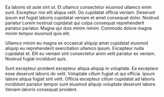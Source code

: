Ea laboris sit aute sint ut. Et ullamco consectetur eiusmod ullamco enim sunt. Excepteur nisi elit aliqua velit. Do cupidatat officia veniam. Deserunt ipsum est fugiat laboris cupidatat veniam et amet consequat dolor. Nostrud pariatur Lorem nostrud cupidatat qui culpa consequat reprehenderit pariatur pariatur. Magna qui duis minim minim. Commodo dolore magna minim tempor eiusmod quis elit.

Ullamco minim eu magna ex occaecat aliquip amet cupidatat eiusmod aliquip eu reprehenderit exercitation ullamco ipsum. Excepteur nulla cupidatat et. Elit eu veniam sint consectetur anim velit pariatur ex veniam. Nostrud fugiat incididunt quis.

Sunt excepteur proident excepteur aliqua aliquip in voluptate. Ea excepteur esse deserunt laboris do velit. Voluptate cillum fugiat ut qui officia. Ipsum labore aliqua fugiat sint velit. Officia excepteur cillum cupidatat ad laboris incididunt pariatur tempor sunt eiusmod aliquip voluptate deserunt labore. Veniam laboris consequat proident.
